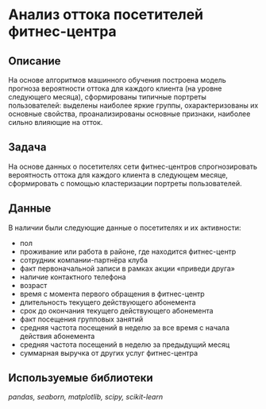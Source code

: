 # Анализ оттока посетителей фитнес-центра


## Описание

На основе алгоритмов машинного обучения построена модель прогноза вероятности оттока для каждого клиента (на уровне следующего месяца),
сформированы типичные портреты пользователей: выделены наиболее яркие группы, охарактеризованы их основные свойства,
проанализированы основные признаки, наиболее сильно влияющие на отток.

## Задача

На основе данных о посетителях сети фитнес-центров спрогнозировать вероятность оттока для каждого клиента в следующем месяце, сформировать с помощью кластеризации портреты пользователей.

## Данные

В наличии были следующие данные о посетителях и их активности:
- пол
- проживание или работа в районе, где находится фитнес-центр
- сотрудник компании-партнёра клуба
- факт первоначальной записи в рамках акции «приведи друга»
- наличие контактного телефона
- возраст
- время с момента первого обращения в фитнес-центр 
- длительность текущего действующего абонемента 
- срок до окончания текущего действующего абонемента
- факт посещения групповых занятий
- средняя частота посещений в неделю за все время с начала действия абонемента
- средняя частота посещений в неделю за предыдущий месяц
- суммарная выручка от других услуг фитнес-центра
 
## Используемые библиотеки
*pandas, seaborn, matplotlib, scipy, scikit-learn*
